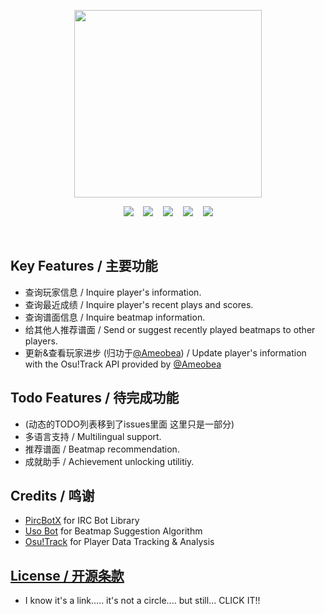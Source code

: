 <p align="center">
    <a href="#!">
        <img src="https://i.imgur.com/HpUdi8t.png" height="300">
    </a>
</p>

<p align="center">
    <a href="https://circleci.com/gh/HyDevelop/HyOsuIRCBot">
        <img src="https://circleci.com/gh/HyDevelop/HyOsuIRCBot.svg?style=shield&circle-token=62fa0e3b9d4ac062f2d024bb9dedcbf036004c5d"></a>&nbsp;&nbsp;&nbsp;
    <a href="#features"><img src="https://img.shields.io/badge/Features-功能-01D282.svg"></a>
    <a href="./commands.md"><img src="https://img.shields.io/badge/Commands-指令-02B5A1.svg"></a>
    <a href="#credits"><img src="https://img.shields.io/badge/Credits-鸣谢-039DBA.svg"></a>
    <a href="#licence"><img src="https://img.shields.io/badge/License-开源条款-0577E5.svg"></a>
</p>

<br>

<a name="features"></a>
Key Features / 主要功能
--------

* 查询玩家信息 / Inquire player's information.
* 查询最近成绩 / Inquire player's recent plays and scores.
* 查询谱面信息 / Inquire beatmap information.
* 给其他人推荐谱面 / Send or suggest recently played beatmaps to other players.
* 更新&查看玩家进步 (归功于[@Ameobea](https://github.com/Ameobea/)) / Update player's information with the Osu!Track API provided by [@Ameobea](https://github.com/Ameobea/)

<a name="todo"></a>
Todo Features / 待完成功能 
--------

* (动态的TODO列表移到了issues里面 这里只是一部分)
* 多语言支持 / Multilingual support.
* 推荐谱面 / Beatmap recommendation.
* 成就助手 / Achievement unlocking utilitiy.

<a name="credits"></a>
Credits / 鸣谢
--------

* [PircBotX](https://github.com/pircbotx/pircbotx) for IRC Bot Library
* [Uso Bot](https://github.com/Renondedju/Uso_Bot_V2.0) for Beatmap Suggestion Algorithm 
* [Osu!Track](https://ameobea.me/osutrack/) for Player Data Tracking & Analysis

<a name="license"></a>
[License / 开源条款](https://choosealicense.com/licenses/gpl-3.0/)
--------

* I know it's a link..... it's not a circle.... but still... CLICK IT!!
